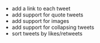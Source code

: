 - add a link to each tweet
- add support for quote tweets
- add support for images
- add support for collapsing tweets
- sort tweets by likes/retweets